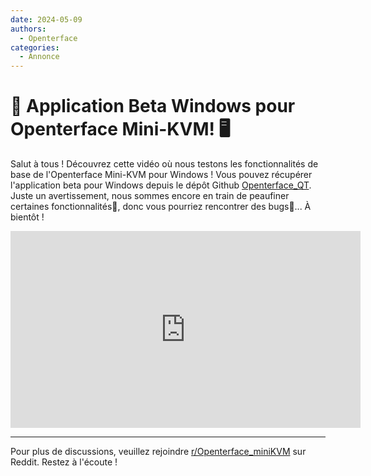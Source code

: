 ```yaml
---
date: 2024-05-09
authors:
  - Openterface
categories:
  - Annonce
---
```


# 🚀 Application Beta Windows pour Openterface Mini-KVM! 🖥️

Salut à tous ! Découvrez cette vidéo où nous testons les fonctionnalités de base de l'Openterface Mini-KVM pour Windows ! Vous pouvez récupérer l'application beta pour Windows depuis le dépôt Github [Openterface_QT](https://github.com/TechxArtisanStudio/Openterface_QT). Juste un avertissement, nous sommes encore en train de peaufiner certaines fonctionnalités🔧, donc vous pourriez rencontrer des bugs🐛... À bientôt !
<!-- more -->


<iframe width="560" height="315" src="https://www.youtube.com/embed/ERzpGtRvP2o?si=kTgl8-iQwSupuIT4" title="YouTube video player" frameborder="0" allow="accelerometer; autoplay; clipboard-write; encrypted-media; gyroscope; picture-in-picture; web-share" referrerpolicy="strict-origin-when-cross-origin" allowfullscreen></iframe>

--------

Pour plus de discussions, veuillez rejoindre [r/Openterface_miniKVM](https://www.reddit.com/r/Openterface_miniKVM/) sur Reddit. Restez à l'écoute !